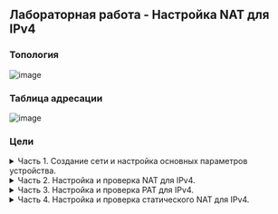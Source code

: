 ## Лабораторная работа - Настройка NAT для IPv4
### Топология  
![image](https://user-images.githubusercontent.com/112883654/209936840-8c8b1754-e91d-4454-a9d3-2ca9c1585b3d.png)
### Таблица адресации
![image](https://user-images.githubusercontent.com/112883654/209937026-0fee4cd8-d4a2-4ec1-a95e-c464fbd33749.png)
### Цели
<details><summary>Часть 1. Создание сети и настройка основных параметров устройства.</summary>  

Шаг 1. В CPT создам сеть согласно топологии.  
 ![image](https://user-images.githubusercontent.com/112883654/209966373-a6773cce-b3ac-4a13-9e83-194b8f24c73b.png)  
Шаг 2. Произведу базовую настройку маршрутизаторов по стандартному алгоритму, после чего дам вывод команды `show run` для каждого маршрутизатора.   
a.	Назначу маршрутизатору имя устройства.  
b.	Отключу поиск DNS, чтобы предотвратить попытки маршрутизатора неверно преобразовывать введенные команды таким образом, как будто они являются именами узлов.  
c.	Назначу class в качестве зашифрованного пароля привилегированного режима EXEC.  
d.	Назначу cisco в качестве пароля консоли и включу вход в систему по паролю.  
e.	Назначу cisco в качестве пароля VTY и включу вход в систему по паролю.  
f.	Зашифрую открытые пароли.  
g.	Создам баннер с предупреждением о запрете несанкционированного доступа к устройству.  
h.	Настрою IP-адресацию интерфейсов по таблице адресации.    
i.	Настрою маршрут по умолчанию от R2 до  R1.  
j.	Сохраню текущую конфигурацию в файл загрузочной конфигурации.  
 R1:  
 ![image](https://user-images.githubusercontent.com/112883654/209963188-1defae40-cdd4-4207-bf15-d12ef35268f6.png)  
 ![image](https://user-images.githubusercontent.com/112883654/209963221-a63c6588-3dcd-4986-86d9-ad7add66f449.png)  
 ![image](https://user-images.githubusercontent.com/112883654/209963252-2fe0ce70-c4c6-400e-85d3-ae82c8c20c0a.png)  
 R2:  
 ![image](https://user-images.githubusercontent.com/112883654/209965825-cccdc84c-cf44-4f92-8489-e17bfd63f432.png)  
 ![image](https://user-images.githubusercontent.com/112883654/209965873-7126ed0c-95fa-4415-b982-53d97defd0e1.png)  
 ![image](https://user-images.githubusercontent.com/112883654/209965913-aa1d529a-f71e-4746-a5a8-ba034b125980.png)  
 
 Шаг 3. Настрою базовые параметры каждого коммутатора.  
a.	Присвою коммутатору имя устройства.  
b.	Отключу поиск DNS, чтобы предотвратить попытки маршрутизатора неверно преобразовывать введенные команды таким образом, как будто они являются именами узлов.  
c.	Назначу class в качестве зашифрованного пароля привилегированного режима EXEC.  
d.	Назначу cisco в качестве пароля консоли и включу вход в систему по паролю.  
e.	Назначу cisco в качестве пароля VTY и включу вход в систему по паролю.  
f.	Зашифрую открытые пароли.  
g.	Создам баннер с предупреждением о запрете несанкционированного доступа к устройству.  
h.	Выключу все интерфейсы, которые не будут использоваться.  
i.	Настрою IP-адресацию интерфейсов по таблице адресации.  
h.	Сохраню текущую конфигурацию в файл загрузочной конфигурации.  
 S1:  
 ![image](https://user-images.githubusercontent.com/112883654/209966913-18dcc8aa-b9cc-4a40-85ff-85cc72827853.png)  
 ![image](https://user-images.githubusercontent.com/112883654/212653846-aa46760d-69e6-4a4a-bb00-b538924c82fe.png)  
 S2:  
 ![image](https://user-images.githubusercontent.com/112883654/212655763-13dd714f-7dd4-457c-97c1-7459387b38e6.png)  
 ![image](https://user-images.githubusercontent.com/112883654/212655830-120020d7-c11e-46f7-9cac-ac103cc6b579.png)  
</details> 

<details><summary>Часть 2. Настройка и проверка NAT для IPv4.</summary>  
В данной части необходимо настроить и проверить NAT для IPv4.  

Шаг 1. Настрою NAT на R1, используя пул из трех адресов 209.165.200.226 - 209.165.200.228.  
a.	Настрою простой список доступа, который определит, какие хосты будут разрешены для трансляции. В этом случае все устройства в локальной сети R1 имеют право на трансляцию.  
b.	Создам пул NAT и укажу ему имя и диапазон используемых адресов.  
*Примечание. Параметр маски сети не является разделителем IP-адресов. Это должна быть правильная маска подсети для назначенных адресов, даже если я использую не все адреса подсети в пуле.*  
c.	Настрою перевод, связывая ACL и пул с процессом преобразования.  
*Примечание. Три очень важных момента:    
Во-первых, слово «inside» имеет решающее значение для работы такого рода NAT. Если опустить его, NAT не будет работать.  
Во-вторых, номер списка - это номер ACL, настроенный на предыдущем шаге.  
В-третьих, имя пула чувствительно к регистру.*  
d.	Задам внутренний (inside) интерфейс.  
e.	Задам внешний (outside) интерфейс.  
![image](https://user-images.githubusercontent.com/112883654/212657761-66dace49-b460-4268-a158-7ee897e48f9f.png)  
 Шаг 2. Проверю конфигурацию.  
 a.	С PC-B отправлю эхо-запрос на интерфейс Lo1 (209.165.200.1) на R2.   
 ![image](https://user-images.githubusercontent.com/112883654/212670242-6b8a8bf4-7ecc-424a-88cc-10f3abe385f1.png)  
 На R1 отображу таблицу NAT с помощью команды `show ip nat translations`:  
 ![image](https://user-images.githubusercontent.com/112883654/212898072-8c092fde-c3b4-424e-b186-c44abcd958aa.png)
 
 Вопросы:
Во что был транслирован внутренний локальный адрес PC-B? *209.165.200.226*  
Какой тип адреса NAT является переведенным адресом? *Inside Global*  
 
b.	С PC-A отправлю эхо-запрос интерфейса Lo1 (209.165.200.1) на R2.  
 ![image](https://user-images.githubusercontent.com/112883654/212675755-09d28f6e-fc10-49b3-82bc-96daae7e2601.png)  
 На R1 отображу таблицу NAT с помощью команды `show ip nat translations`:  
 ![image](https://user-images.githubusercontent.com/112883654/212898596-22f77438-78f5-4ca7-84e7-2d885c79ff7e.png)


c.	Обращу внимание, что предыдущая трансляция для PC-B все еще находится в таблице. 
Направлю c S1 эхо-запрос на интерфейс Lo1 (209.165.200.1) на R2.  
 ![image](https://user-images.githubusercontent.com/112883654/212677027-be0997dc-f05b-4bda-936f-740fc7eb4af6.png)  
 На R1 отображу таблицу NAT с помощью команды `show ip nat translations`:  
 ![image](https://user-images.githubusercontent.com/112883654/212898754-fea96832-d1af-4f3e-a1ba-6a0c2d4b3b6f.png)

 d.	Направлю c S2 эхо-запрос на интерфейс Lo1 (209.165.200.1) на R2.  
 На этот раз перевод завершается неудачей:  
![image](https://user-images.githubusercontent.com/112883654/212899991-e3304335-3029-429f-8304-e6bbb9cb0e79.png)
 
 e.	Это ожидаемый результат, потому что выделено только 3 адреса, а мы направили эхо-запрос с четырех устройств. Напомним, что NAT — это трансляция «один-в-один».  
 Как много выделено трансляций, можно узнать при выводе команды `show ip nat translations verbose`. Учитывая ограниченный функционал CPT, примем за данность, что ответ будет 24 часа.  
 ![image](https://user-images.githubusercontent.com/112883654/212680395-df689cd8-8c2e-4887-ba3f-e9d3fff818c9.png)  
 
 f.	Учитывая, что пул ограничен тремя адресами, NAT для пула адресов недостаточен для нашего приложения. Требуется очистить преобразование NAT и статистику прежде, чем мы перейдем к PAT.  
 Учитывая ограниченный функционал CPT:  
 ![image](https://user-images.githubusercontent.com/112883654/212680923-609489fa-ede0-409d-9430-efbf80b6ba9d.png)  
</details> 

<details><summary>Часть 3. Настройка и проверка PAT для IPv4.</summary>  
В данной части необходимо настроить замену NAT на PAT в пул адресов, а затем на PAT с помощью интерфейса.  
 
Шаг 1. Удалю команду преобразования на R1.  
Чтобы начать работу в части 3, удалю команду, связывающую ACL и пул вместе.  

Шаг 2. Добавлю команду PAT на R1.  
 Теперь настрою преобразование PAT в пул адресов (ACL и Pool уже настроены, так что это единственная команда, которую нужно изменить с NAT на PAT).  
 ![image](https://user-images.githubusercontent.com/112883654/212681940-d8b815e3-8b90-4cf1-8fb2-e2fb2cc5a2d3.png)  
 
Шаг 3. Проверка PAT.   
a. Проверю, что PAT работает.  
С PC-B запущу эхо-запрос интерфейса Lo1 (209.165.200.1) на R2.  
![image](https://user-images.githubusercontent.com/112883654/212682601-ef349e2b-5028-4cce-9af4-8506d503a3b0.png)  
 
На R1 отображу таблицу NAT на R1 с помощью команды `show ip nat translations`:  
 ![image](https://user-images.githubusercontent.com/112883654/212682729-4c7dbb89-fadd-411b-bf07-acce6c4f7a25.png)  
 Вопросы:  
 Во что был транслирован внутренний локальный адрес PC-B? *209.165.200.226*  
 Какой тип адреса NAT является переведенным адресом? *Inside Global*  
 Чем отличаются выходные данные команды `show ip nat translations` из упражнения NAT? *В данном случае разницы между внутренним и внешним адресом нет.*  
 
 b.	С PC-A запущу эхо-запрос интерфейса Lo1 (209.165.200.1) на R2.  
 ![image](https://user-images.githubusercontent.com/112883654/212685541-437b8edd-10fa-4980-8f8d-b09c8846ad2a.png)  
 На R1 отображу таблицу NAT на R1 с помощью команды `show ip nat translations`:  
 ![image](https://user-images.githubusercontent.com/112883654/212686579-0787d3f6-cff4-4856-a476-862b5738bb5c.png)  

 Обращу внимание, что при повторной отправке эхо-запроса и быстром возврате к маршрутизатору есть изменения:  
 ![image](https://user-images.githubusercontent.com/112883654/212686758-ffb166ae-1b70-4dbb-81da-c3069ad27667.png)  
 
 Учитывая ограниченный функционал CPT, примем за данность, что вывод команды `show ip nat translations verbose` должен показать смену времени ожидания перевода с 24 часов до 1 минуты.  
 ![image](https://user-images.githubusercontent.com/112883654/212687566-f0492cec-c316-4a89-9f7d-b271131e0345.png)  
 
 c.	Генерирую трафик с нескольких устройств для наблюдения PAT.    
 На PC-A и PC-B использую параметр -t с командой ping, чтобы отправить безостановочный ping на интерфейс Lo1 R2 (ping -t 209.165.200.1). 
 PC-A:  
![image](https://user-images.githubusercontent.com/112883654/212689277-c3d8846a-b307-483d-8e96-ec052843b134.png)  
 PC-B:  
![image](https://user-images.githubusercontent.com/112883654/212689326-91a85703-47a7-41c1-b38d-f787bd449c4c.png)  
 Вернусь на R1 и отображу таблицу NAT на R1 с помощью команды `show ip nat translations`:  
 ![image](https://user-images.githubusercontent.com/112883654/212689230-bb0d49a4-203c-420b-a94d-928b20b6a1e6.png)  
 Обращу внимание, что внутренний глобальный адрес одинаков для обоих сеансов.  
 
 Вопрос:  
 Как маршрутизатор отслеживает, куда идут ответы? *Присваиваются уникальные номера портов.*  
 
d.	PAT в пул является очень эффективным решением для малых и средних организаций. Тем не менее, есть неиспользуемые адреса IPv4, задействованные в этом сценарии.  
Мы перейдем к PAT с перегрузкой интерфейса, чтобы устранить эту трату IPv4 адресов. 
Остановлю ping на PC-A и PC-B с помощью комбинации клавиш Ctrl-C, затем нужно очистить трансляции и статистику.  
 Учитывая ограниченный функционал CPT:  
 ![image](https://user-images.githubusercontent.com/112883654/212691623-c9c769b4-db10-4c48-a49a-8c3b4e78284b.png)  
 
 Шаг 4. На R1 удалю команды преобразования nat pool.  
 Опять же, наш список доступа (список доступа 1) по-прежнему корректен для сетевого сценария, поэтому нет необходимости воссоздавать его.  
 Кроме того, внутренний и внешний интерфейсы не меняются.  
 Чтобы начать работу с PAT к интерфейсу, требуется очистить конфигурацию, удалив пул NAT и команду, связывающую ACL и пул вместе.  
 ![image](https://user-images.githubusercontent.com/112883654/212698990-ff2333da-0b9b-442c-bb40-0699b0caf71f.png)  
 
 Шаг 5. Добавлю команду PAT (указав внешний интерфейс), которая вызовет перегрузку этого интерфейса.  
 ![image](https://user-images.githubusercontent.com/112883654/212700906-43b02c77-29e8-49b8-8c75-65ec2b3d3672.png)  
 
 Шаг 6. Протестирую и проверю конфигурацию.  
 a.	С PC-B запущу эхо-запрос интерфейса Lo1 (209.165.200.1) на R2.  
 ![image](https://user-images.githubusercontent.com/112883654/212701712-b6658825-9baa-4a8b-9ad8-5006a4a399ce.png)  
 На R1 отображу таблицу NAT на R1 с помощью команды `show ip nat translations`:  
 ![image](https://user-images.githubusercontent.com/112883654/212702112-305bb701-b18b-4524-9fec-bbb4743ef8aa.png)  
 
 b.	Сделаю трафик с нескольких устройств для наблюдения PAT.  
 На PC-A и PC-B использую параметр -t с командой ping для отправки безостановочного ping на интерфейс Lo1 R2 (ping -t 209.165.200.1). 
 PC-A:  
 ![image](https://user-images.githubusercontent.com/112883654/212704211-201165d9-44af-4820-a3aa-b685e463412c.png)  
 PC-B:  
 ![image](https://user-images.githubusercontent.com/112883654/212704409-0f7122a4-8723-47a8-b199-229332537603.png)  
 
 На S1 и S2 выполню привилегированную команду `ping` на интерфейс Lo1 R2 (ping -t 209.165.200.1) с повтором 2000:  
 S1:  
 ![image](https://user-images.githubusercontent.com/112883654/212704950-00966cb2-b92b-49a5-a208-db75ef7dfbfa.png)  
 S2:  
 ![image](https://user-images.githubusercontent.com/112883654/212705114-57ef1d72-7df6-46a2-bf0f-60e3b10f8080.png)  
 Затем вернусь к R1 и отображу таблицу NAT на R1 с помощью команды `show ip nat translations`:  
 ![image](https://user-images.githubusercontent.com/112883654/212705394-31225e9a-d76c-4a4c-9ea9-84573585dfb0.png)  
 Теперь все внутренние глобальные адреса сопоставляются с IP-адресом интерфейса g0/0/0.  
 Остановлю все пинги на PC-A и PC-B.  
</details> 

<details><summary>Часть 4. Настройка и проверка статического NAT для IPv4.</summary>  
 В данной части будет настроена статическая NAT таким образом, чтобы PC-A был доступен напрямую из Интернета. PC-A будет доступен из R2 по адресу 209.165.200.229.  
 
*Примечание. Конфигурация ниже не соответствует рекомендуемым практикам для шлюзов, подключенных к Интернету. В лабораторной работе отсутствуют стандартные методы безопасности, чтобы сосредоточиться на успешной конфигурации статического NAT. В производственной среде решающее значение для удовлетворения этого требования будет иметь тщательная координация между сетевой инфраструктурой и группами безопасности.*  
 
 Шаг 1. На R1 очищу текущие трансляции и статистику.  
 Учитывая ограниченный функционал CPT:  
![image](https://user-images.githubusercontent.com/112883654/212691623-c9c769b4-db10-4c48-a49a-8c3b4e78284b.png)  
 
 Шаг 2. На R1 настрою команду NAT, необходимую для статического сопоставления внутреннего адреса с внешним адресом.  
Для этого шага настрою статическое сопоставление между 192.168.1.11 и 209.165.200.1 с помощью следующей команды:  
![image](https://user-images.githubusercontent.com/112883654/212887417-cddd66bd-80fa-4076-9dd6-1db9734aff50.png)  
 
 Шаг 3. Протестирую и проверю конфигурацию.  
a.	Проверю, работает ли статический NAT. Чтобы увидеть статическое сопоставление, отображу таблицу NAT на R1 с помощью команды `show ip nat translations`:  
 ![image](https://user-images.githubusercontent.com/112883654/212889316-047c9599-2d6a-4ed6-b135-af4141e7cb74.png)  
 
b.	Таблица перевода показывает, что статическое преобразование действует. Проверю это, запустив ping с R2 на 209.165.200.229:  
 ![image](https://user-images.githubusercontent.com/112883654/212892266-5b5cd193-c249-4d52-af56-b79990acdb9a.png)  
 
c.	На R1 отображу таблицу NAT на R1 с помощью команды `show ip nat translations`, чтобы увидеть статическое сопоставление и преобразование на уровне порта для входящих pings: 
 ![image](https://user-images.githubusercontent.com/112883654/212892713-17de23d3-88b0-4b41-a1a7-ded483ebdb29.png)  
 Это подтверждает, что статический NAT работает.  
</details> 
